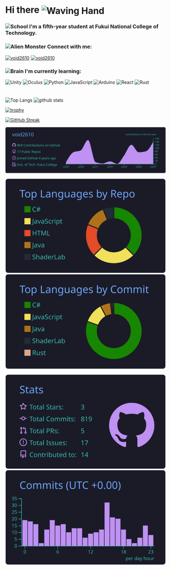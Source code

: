 # Hi there <img align=center src="https://user-images.githubusercontent.com/26017543/213809353-c908d93c-3dff-4694-9d13-e0e5cbdb879c.png" alt="Waving Hand" width="36" height="36" />

### <img src="https://raw.githubusercontent.com/Tarikul-Islam-Anik/Animated-Fluent-Emojis/master/Emojis/Travel%20and%20places/School.png" alt="School" width="36" height="36" /> I'm a fifth-year student at Fukui National College of Technology.

<!-- Twitterマーク -->



<!-- Connect with me -->

### <img src="https://raw.githubusercontent.com/Tarikul-Islam-Anik/Animated-Fluent-Emojis/master/Emojis/Smilies/Alien%20Monster.png" alt="Alien Monster" width="36" height="36" /> Connect with me:


<p align="left"> 
  <a href="https://twitter.com/void2610" target="blank"><img src="https://img.shields.io/badge/Follow%20@void2610--1DA1F2.svg?logo=twitter&style=for-the-badge" alt="void2610" /></a> 
  <a href="https://instagram.com/void_2610/" target="blank"><img src="https://img.shields.io/badge/Follow%20@void2610--EC0391.svg?logo=instagram&style=for-the-badge" alt="void2610" /></a> 
</p>


### <img src="https://raw.githubusercontent.com/Tarikul-Islam-Anik/Animated-Fluent-Emojis/master/Emojis/Hand%20gestures/Brain.png" alt="Brain" width="36" height="36" /> I'm currently learning: 

![Unity](https://img.shields.io/badge/unity-%23000000.svg?style=for-the-badge&logo=unity&logoColor=white)
![Oculus](https://img.shields.io/badge/-Oculus-1C1E20.svg?logo=oculus&style=for-the-badge)
![Python](https://img.shields.io/badge/-Python-FFD648.svg?logo=python&style=for-the-badge)
![JavaScript](https://img.shields.io/badge/javascript-%23323330.svg?style=for-the-badge&logo=javascript&logoColor=%23F7DF1E)
![Arduino](https://img.shields.io/badge/-Arduino-00619D.svg?logo=arduino&style=for-the-badge)
![React](https://img.shields.io/badge/-React-7f2fad.svg?logo=react&style=for-the-badge)
![Rust](https://img.shields.io/badge/-Rust-e35a0b.svg?logo=rust&style=for-the-badge)

<!-- ![Snake animation](https://github.com/void2610/void2610/blob/output/github-contribution-grid-snake.svg)] -->
 
# 

<p align="left"> 
  <img alt="Top Langs" height="150px" src="https://github-readme-stats.vercel.app/api/top-langs/?username=void2610&layout=compact&show_icons=true&theme=tokyonight" />
  <img alt="github stats" height="150px" src="https://github-readme-stats.vercel.app/api?username=void2610&theme=tokyonight&show_icons=ture" />
</p>

[![trophy](https://github-profile-trophy.vercel.app/?username=void2610&theme=tokyonight)](https://github.com/ryo-ma/github-profile-trophy)

[![GitHub Streak](https://streak-stats.demolab.com?user=void2610&theme=tokyonight&hide_border=false&border_radius=8.3&date_format=%5BY.%5Dn.j)](https://git.io/streak-stats)

[![](https://raw.githubusercontent.com/void2610/void2610/main/profile-summary-card-output/tokyonight/0-profile-details.svg)](https://github.com/vn7n24fzkq/github-profile-summary-cards)

[![](https://raw.githubusercontent.com/void2610/void2610/main/profile-summary-card-output/tokyonight/1-repos-per-language.svg)](https://github.com/vn7n24fzkq/github-profile-summary-cards) [![](https://raw.githubusercontent.com/void2610/void2610/main/profile-summary-card-output/tokyonight/2-most-commit-language.svg)](https://github.com/vn7n24fzkq/github-profile-summary-cards)

[![](https://raw.githubusercontent.com/void2610/void2610/main/profile-summary-card-output/tokyonight/3-stats.svg)](https://github.com/vn7n24fzkq/github-profile-summary-cards) [![](https://raw.githubusercontent.com/void2610/void2610/main/profile-summary-card-output/tokyonight/4-productive-time.svg)](https://github.com/vn7n24fzkq/github-profile-summary-cards)


